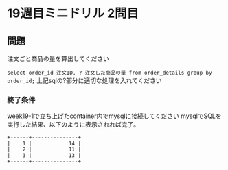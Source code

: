 # 19週目ミニドリル 2問目

## 問題

注文ごと商品の量を算出してください

`select order_id 注文ID, ? 注文した商品の量 from order_details group by order_id;`
上記sqlの?部分に適切な処理を入れてください

### 終了条件
week19-1で立ち上げたcontainer内でmysqlに接続してください
mysqlでSQLを実行した結果、以下のように表示されれば完了。

```
+------+---------------+
|    1 |            14 |
|    2 |            11 |
|    3 |            13 |
+------+---------------+
```
